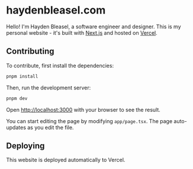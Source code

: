 # haydenbleasel.com

Hello! I'm Hayden Bleasel, a software engineer and designer. This is my personal website - it's built with [Next.js](https://nextjs.org) and hosted on [Vercel](https://vercel.com).

## Contributing

To contribute, first install the dependencies:

```bash
pnpm install
```

Then, run the development server:

```bash
pnpm dev
```

Open [http://localhost:3000](http://localhost:3000) with your browser to see the result.

You can start editing the page by modifying `app/page.tsx`. The page auto-updates as you edit the file.

## Deploying

This website is deployed automatically to Vercel.
